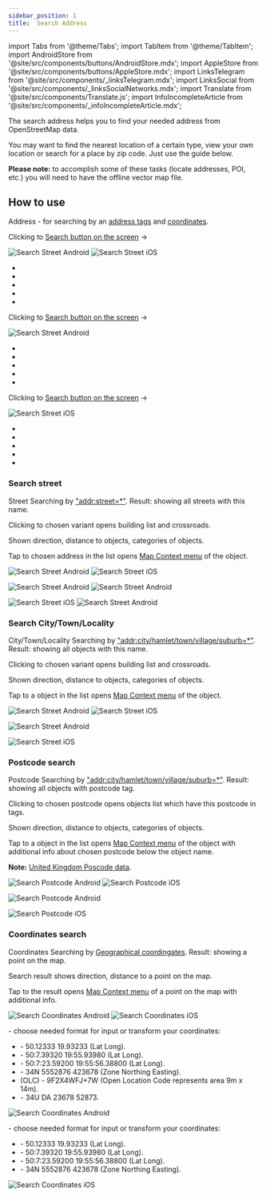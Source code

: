 ```yaml
---
sidebar_position: 1
title:  Search Address
---
```


import Tabs from '@theme/Tabs';
import TabItem from '@theme/TabItem';
import AndroidStore from '@site/src/components/buttons/AndroidStore.mdx';
import AppleStore from '@site/src/components/buttons/AppleStore.mdx';
import LinksTelegram from '@site/src/components/_linksTelegram.mdx';
import LinksSocial from '@site/src/components/_linksSocialNetworks.mdx';
import Translate from '@site/src/components/Translate.js';
import InfoIncompleteArticle from '@site/src/components/_infoIncompleteArticle.mdx';

<InfoIncompleteArticle/>

The search address helps you to find your needed address from OpenStreetMap data.

You may want to find the nearest location of a certain type, view your own location or search for a place by zip code. Just use the guide below.

**Please note:** to accomplish some of these tasks (locate addresses, POI, etc.) you will need to have the offline vector map file.

## How to use

Address - for searching by an [address tags](https://wiki.openstreetmap.org/w/index.php?title=Key:addr) and [coordinates](https://en.wikipedia.org/wiki/Geographic_coordinate_system).

<Tabs groupId="operating-systems">

<TabItem value="def" label="Default" default>

Clicking to [Search button on the screen](../widgets/map-buttons.md#search) -> <Translate android="true" ids="shared_string_address"/>

![Search Street Android](@site/static/img/search/street_search_android.png) ![Search Street iOS](@site/static/img/search/street_search_ios.png)

- [<Translate android="true" ids="search_street"/>](../search/search-address.md#search-street)
- [<Translate android="true" ids="start_search_from_city"/>](../search/search-address.md#search-citytownlocality)
- [<Translate android="true" ids="select_postcode"/>](../search/search-address.md#postcode-search)
- [<Translate android="true" ids="coords_search"/>](../search/search-address.md#coordinates-search)
- <Translate android="true" ids="nearest_cities"/>


</TabItem>

<TabItem value="android" label="Android">


Clicking to [Search button on the screen](../widgets/map-buttons.md#search) -> <Translate android="true" ids="shared_string_address"/>

![Search Street Android](@site/static/img/search/street_search_android.png) 

- [<Translate android="true" ids="search_street"/>](../search/search-address.md#search-street)
- [<Translate android="true" ids="start_search_from_city"/>](../search/search-address.md#search-citytownlocality)
- [<Translate android="true" ids="select_postcode"/>](../search/search-address.md#postcode-search)
- [<Translate android="true" ids="coords_search"/>](../search/search-address.md#coordinates-search)
- <Translate android="true" ids="nearest_cities"/>

</TabItem>

<TabItem value="ios" label="iOS">

Clicking to [Search button on the screen](../widgets/map-buttons.md#search) -> <Translate ios="true" ids="shared_string_address"/>

![Search Street iOS](@site/static/img/search/street_search_ios.png)

- [<Translate ios="true" ids="select_street"/>](../search/search-address.md#search-street)
- [<Translate ios="true" ids="select_city"/>](../search/search-address.md#search-citytownlocality)
- [<Translate ios="true" ids="select_postcode"/>](../search/search-address.md#postcode-search)
- [<Translate ios="true" ids="coords_search"/>](../search/search-address.md#coordinates-search)
- <Translate ios="true" ids="nearest_cities"/>

</TabItem>

</Tabs>

### Search street

Street Searching by ["addr:street=*"](https://wiki.openstreetmap.org/w/index.php?title=Key:addr). Result: showing all streets with this name.

Clicking to chosen variant opens building list and crossroads.

Shown direction, distance to objects, categories of objects.

Tap to chosen address in the list opens [Map Context menu](../map/map-context-menu.md#select-an-object-short-tap) of the object.

<Tabs groupId="operating-systems">

<TabItem value="def" label="Default" default>

![Search Street Android](@site/static/img/search/street_search.png) ![Search Street iOS](@site/static/img/search/address_street_search_ios.png) 

</TabItem>

<TabItem value="android" label="Android">

![Search Street Android](@site/static/img/search/street_search.png) ![Search Street Android](@site/static/img/search/street_search_1.png)

</TabItem>

<TabItem value="ios" label="iOS">

![Search Street iOS](@site/static/img/search/address_street_search_ios.png) ![Search Street Android](@site/static/img/search/address_street_search_1_ios.png)


</TabItem>

</Tabs>

### Search City/Town/Locality


City/Town/Locality Searching by ["addr:city/hamlet/town/village/suburb=*"](https://wiki.openstreetmap.org/w/index.php?title=Key:addr). Result: showing all objects with this name.

Clicking to chosen variant opens building list and crossroads.

Shown direction, distance to objects, categories of objects.

Tap to a object in the list opens [Map Context menu](../map/map-context-menu.md#select-an-object-short-tap) of the object.


<Tabs groupId="operating-systems">

<TabItem value="def" label="Default" default>

![Search Street Android](@site/static/img/search/town_search_android.png)  ![Search Street iOS](@site/static/img/search/town_search_ios.png)

</TabItem>

<TabItem value="android" label="Android">

![Search Street Android](@site/static/img/search/town_search_android.png) 

</TabItem>

<TabItem value="ios" label="iOS">

![Search Street iOS](@site/static/img/search/town_search_ios.png)

</TabItem>

</Tabs>


### Postcode search

Postcode Searching by ["addr:city/hamlet/town/village/suburb=*"](https://wiki.openstreetmap.org/w/index.php?title=Key:addr). Result: showing all objects with postcode tag.

Clicking to chosen postcode opens objects list which have this postcode in tags.

Shown direction, distance to objects, categories of objects.

Tap to a object in the list opens [Map Context menu](../map/map-context-menu.md#select-an-object-short-tap) of the object with additional info about chosen postcode below the object name.

**Note:** [United Kingdom Poscode data](https://github.com/hvdwolf/OsmAnd-UKpostcodes/releases).

<Tabs groupId="operating-systems">

<TabItem value="def" label="Default" default>

![Search Postcode Android](@site/static/img/search/postcode_android.png)  ![Search Postcode iOS](@site/static/img/search/postcode_ios.png)

</TabItem>

<TabItem value="android" label="Android">

![Search Postcode Android](@site/static/img/search/postcode_android.png)

</TabItem>

<TabItem value="ios" label="iOS">

![Search Postcode iOS](@site/static/img/search/postcode_ios.png)

</TabItem>

</Tabs>


### Coordinates search

Coordinates Searching by [Geographical coordingates](https://en.wikipedia.org/wiki/Geographic_coordinate_system). Result: showing a point on the map.

Search result shows direction, distance to a point on the map.

Tap to the result opens [Map Context menu](../map/map-context-menu.md#select-any-point-long-tap) of a point on the map with additional info.

<Tabs groupId="operating-systems">

<TabItem value="def" label="Default" default>

![Search Coordinates Android](@site/static/img/search/coordinates_search_android.png)  ![Search Coordinates iOS](@site/static/img/search/coordinates_search_ios.png)

</TabItem>

<TabItem value="android" label="Android">

<Translate android="true" ids="coordinates_format"/> - choose needed format for input or transform your coordinates:

- <Translate android="true" ids="navigate_point_format_D"/> - 50.12333  19.93233 (Lat Long).
- <Translate android="true" ids="navigate_point_format_DM"/> - 50:7.39320  19:55.93980 (Lat Long).
- <Translate android="true" ids="navigate_point_format_DMS"/> - 50:7:23.59200  19:55:56.38800 (Lat Long).
- <Translate android="true" ids="navigate_point_format_utm"/> - 34N 5552876  423678 (Zone Northing Easting).
- <Translate android="true" ids="navigate_point_format_olc"/> (OLC) - 9F2X4WFJ+7W (Open Location Code represents area 9m x 14m).
- <Translate android="true" ids="navigate_point_mgrs"/> - 34U DA 23678 52873.

![Search Coordinates Android](@site/static/img/search/coordinates_search_android.png)

</TabItem>

<TabItem value="ios" label="iOS">

<Translate android="true" ids="coordinates_format"/> - choose needed format for input or transform your coordinates:

- <Translate android="true" ids="navigate_point_format_D"/> - 50.12333  19.93233 (Lat Long).
- <Translate android="true" ids="navigate_point_format_DM"/> - 50:7.39320  19:55.93980 (Lat Long).
- <Translate android="true" ids="navigate_point_format_DMS"/> - 50:7:23.59200  19:55:56.38800 (Lat Long).
- <Translate android="true" ids="navigate_point_format_utm"/> - 34N 5552876  423678 (Zone Northing Easting).

![Search Coordinates iOS](@site/static/img/search/coordinates_search_ios.png)

</TabItem>

</Tabs>
